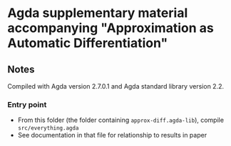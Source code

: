 # Agda supplementary material accompanying "Approximation as Automatic Differentiation"

## Notes

Compiled with Agda version 2.7.0.1 and Agda standard library version 2.2.

### Entry point

- From this folder (the folder containing `approx-diff.agda-lib`), compile `src/everything.agda`
- See documentation in that file for relationship to results in paper

